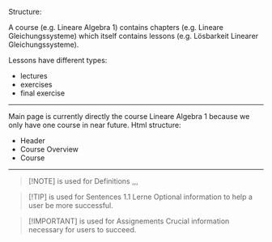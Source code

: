 Structure:

A course (e.g. Lineare Algebra 1) contains chapters (e.g. Lineare Gleichungssysteme) which itself contains lessons (e.g. Lösbarkeit Linearer Gleichungssysteme).

Lessons have different types:

- lectures
- exercises
- final exercise

---

Main page is currently directly the course Lineare Algebra 1 because we only have one course in near future.
Html structure:

- Header
- Course Overview
- Course

---

> [!NOTE] is used for Definitions
> ,,,

> [!TIP] is used for Sentences
> 1.1 Lerne
> Optional information to help a user be more successful.

> [!IMPORTANT] is used for Assignements
> Crucial information necessary for users to succeed.
